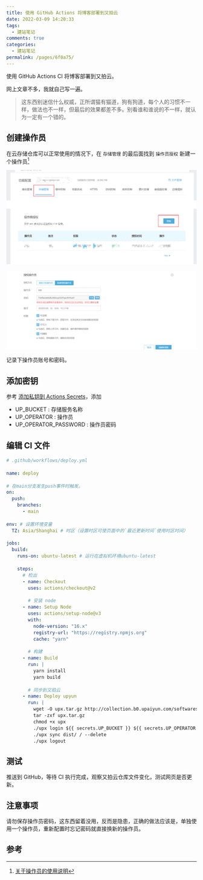 ```yaml
---
title: 使用 GitHub Actions 将博客部署到又拍云
date: 2022-03-09 14:20:33
tags:
  - 建站笔记
comments: true
categories:
  - 建站笔记
permalink: /pages/6f0a75/
---
```


使用 GitHub Actions CI 将博客部署到又拍云。

<!-- more -->

网上文章不多，我就自己写一遍。

> 这东西别迷信什么权威，正所谓猫有猫道，狗有狗道，每个人的习惯不一样，做法也不一样，但最后的效果都差不多。别看谁和谁说的不一样，就认为一定有一个错的。

## 创建操作员

在云存储仓库可以正常使用的情况下，在 `存储管理` 的最后面找到 `操作员授权` 新建一个操作员[^关于操作员]

![操作员授权](../2020/img/Snipaste_2020-05-16_18-18-47.png)

![操作员授权](../2020/img/Snipaste_2020-05-16_18-17-50.png)

记录下操作员账号和密码。

## 添加密钥

参考 [添加私钥到 Actions Secrets](./03090.使用CI将博客部署到GitHub.md#添加私钥到-actions-secrets)，添加

- UP_BUCKET : 存储服务名称
- UP_OPERATOR : 操作员
- UP_OPERATOR_PASSWORD : 操作员密码

## 编辑 CI 文件

```yml
# .github/workflows/deploy.yml

name: deploy

# 在main分支发生push事件时触发。
on:
  push:
    branches:
      - main

env: # 设置环境变量
  TZ: Asia/Shanghai # 时区（设置时区可使页面中的`最近更新时间`使用时区时间）

jobs:
  build:
    runs-on: ubuntu-latest # 运行在虚拟机环境ubuntu-latest

    steps:
      # 检出
      - name: Checkout
        uses: actions/checkout@v2

        # 安装 node
      - name: Setup Node
        uses: actions/setup-node@v3
        with:
          node-version: "16.x"
          registry-url: "https://registry.npmjs.org"
          cache: "yarn"

        # 构建
      - name: Build
        run: |
          yarn install
          yarn build

        # 同步到又拍云
      - name: Deploy upyun
        run: |
          wget -O upx.tar.gz http://collection.b0.upaiyun.com/softwares/upx/upx_0.3.6_linux_x86_64.tar.gz
          tar -zxf upx.tar.gz
          chmod +x upx
          ./upx login ${{ secrets.UP_BUCKET }} ${{ secrets.UP_OPERATOR }} ${{ secrets.UP_OPERATOR_PASSWORD }}
          ./upx sync dist/ / --delete
          ./upx logout
```

## 测试

推送到 GitHub，等待 CI 执行完成，观察又拍云仓库文件变化，测试网页是否更新。

## 注意事项

请勿保存操作员密码，这东西留着没用，反而是隐患，正确的做法应该是，单独使用一个操作员，重新配置时忘记密码就直接换新的操作员。

## 参考

[^关于操作员]: [关于操作员的使用说明](https://help.upyun.com/knowledge-base/cdn-operator/)
